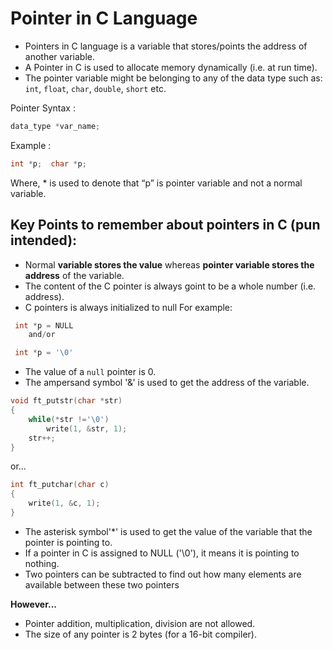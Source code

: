 # Pointer in C Language
- Pointers in C language is a variable that stores/points the address of another variable. 
- A Pointer in C is used to allocate memory dynamically (i.e. at run time). 
- The pointer variable might be belonging to any of the data type such as:
	 `int`, `float`, `char`, `double`, `short` etc.

Pointer Syntax : 
```c
data_type *var_name; 
```
Example : 
```c
int *p;  char *p;
```
Where, * is used to denote that “p” is pointer variable and not a normal variable.

## Key Points to remember about pointers in C (pun intended):
- Normal **variable stores the value** whereas **pointer variable stores the address** of the variable.
- The content of the C pointer is always goint to be a whole number (i.e. address).
- C pointers is always initialized to null 
For example:
```c
 int *p = NULL
 	and/or

 int *p = '\0'
```
- The value of a `null` pointer is 0.
- The ampersand symbol '&' is used to get the address of the variable.
```c
void ft_putstr(char *str)
{
	while(*str !='\0')
		write(1, &str, 1);
	str++;
}
```
or...
```c
int ft_putchar(char c)
{
	write(1, &c, 1);
}
```
- The asterisk symbol'*' is used to get the value of the variable that the pointer is pointing to.
- If a pointer in C is assigned to NULL ('\0'), it means it is pointing to nothing.
- Two pointers can be subtracted to find out how many elements are available between these two pointers

**However...**
- Pointer addition, multiplication, division are not allowed.
- The size of any pointer is 2 bytes (for a 16-bit compiler).
